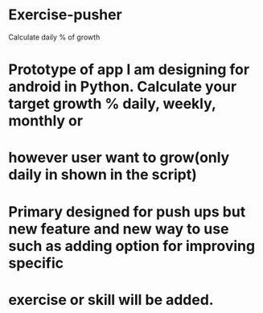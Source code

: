 # Exercise-pusher
Calculate daily % of growth
# Prototype of app I am designing for android in Python. Calculate your target growth % daily, weekly, monthly or
# however user want to grow(only daily in shown in the script)
# Primary designed for push ups but new feature and new way to use such as adding option for improving specific
# exercise or skill will be added.
